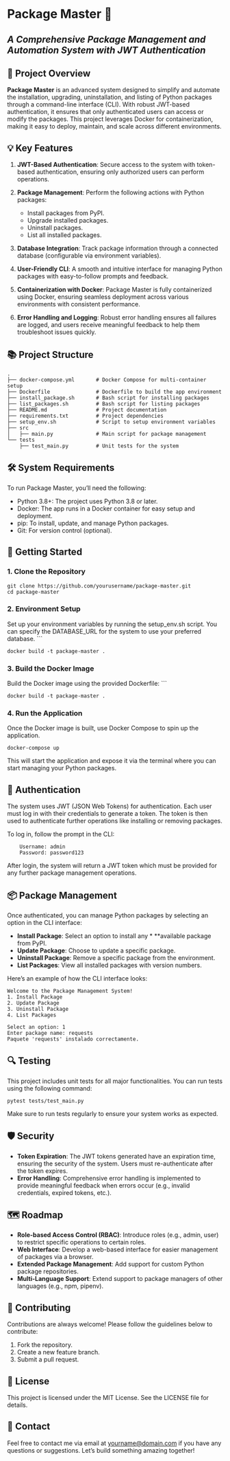 # Package Master 🚀

##  ***A Comprehensive Package Management and Automation System with JWT Authentication***

## 📖 Project Overview
**Package Master** is an advanced system designed to simplify and automate the installation, upgrading, uninstallation, and listing of Python packages through a command-line interface (CLI). With robust JWT-based authentication, it ensures that only authenticated users can access or modify the packages. This project leverages Docker for containerization, making it easy to deploy, maintain, and scale across different environments.

## 💡 Key Features
1. **JWT-Based Authentication**: Secure access to the system with token-based authentication, ensuring only authorized users can perform operations.

2. **Package Management**: Perform the following actions with Python packages:

   * Install packages from PyPI.
    * Upgrade installed packages.
    * Uninstall packages.
    * List all installed packages.

3. **Database Integration**: Track package information through a connected database (configurable via environment variables).

4. **User-Friendly CLI**: A smooth and intuitive interface for managing Python packages with easy-to-follow prompts and feedback.

5. **Containerization with Docker**: Package Master is fully containerized using Docker, ensuring seamless deployment across various environments with consistent performance.

6. **Error Handling and Logging**: Robust error handling ensures all failures are logged, and users receive meaningful feedback to help them troubleshoot issues quickly.

## 📚 Project Structure
    .
    ├── docker-compose.yml       # Docker Compose for multi-container setup
    ├── Dockerfile               # Dockerfile to build the app environment
    ├── install_package.sh       # Bash script for installing packages
    ├── list_packages.sh         # Bash script for listing packages
    ├── README.md                # Project documentation
    ├── requirements.txt         # Project dependencies
    ├── setup_env.sh             # Script to setup environment variables
    ├── src
    │   ├── main.py              # Main script for package management
    └── tests
        ├── test_main.py         # Unit tests for the system


## 🛠️ System Requirements
To run Package Master, you’ll need the following:
* Python 3.8+: The project uses Python 3.8 or later.
* Docker: The app runs in a Docker container for easy setup and deployment.
* pip: To install, update, and manage Python packages.
* Git: For version control (optional).

## 🚀 Getting Started
### 1. **Clone the Repository**
    git clone https://github.com/yourusername/package-master.git
    cd package-master

### 2. Environment Setup
Set up your environment variables by running the setup_env.sh script. You can specify the DATABASE_URL for the system to use your preferred database.
    ``` 

    docker build -t package-master .

### 3. Build the Docker Image
Build the Docker image using the provided Dockerfile:
    ```
    
    docker build -t package-master .


    


### 4. Run the Application
Once the Docker image is built, use Docker Compose to spin up the application. 
   ```
   docker-compose up
   ```
This will start the application and expose it via the terminal where you can start managing your Python packages.


## 🔑 Authentication
The system uses JWT (JSON Web Tokens) for authentication. Each user must log in with their credentials to generate a token. The token is then used to authenticate further operations like installing or removing packages.

To log in, follow the prompt in the CLI:
```
    Username: admin
    Password: password123
```
After login, the system will return a JWT token which must be provided for any further package management operations.

## 📦 Package Management
Once authenticated, you can manage Python packages by selecting an option in the CLI interface:

* **Install Package**: Select an option to install any * **available package from PyPI.
* **Update Package**: Choose to update a specific package.
* **Uninstall Package**: Remove a specific package from the environment.
* **List Packages**: View all installed packages with version numbers.

Here’s an example of how the CLI interface looks:
```
Welcome to the Package Management System!
1. Install Package
2. Update Package
3. Uninstall Package
4. List Packages

Select an option: 1
Enter package name: requests
Paquete 'requests' instalado correctamente.
```



## 🔍 Testing
This project includes unit tests for all major functionalities. You can run tests using the following command:
```
pytest tests/test_main.py
```
Make sure to run tests regularly to ensure your system works as expected.

## 🛡️ Security

* **Token Expiration**: The JWT tokens generated have an expiration time, ensuring the security of the system. Users must re-authenticate after the token expires.
* **Error Handling**: Comprehensive error handling is implemented to provide meaningful feedback when errors occur (e.g., invalid credentials, expired tokens, etc.).


## 🗺️ Roadmap

* **Role-based Access Control (RBAC)**: Introduce roles (e.g., admin, user) to restrict specific operations to certain roles.
* **Web Interface**: Develop a web-based interface for easier management of packages via a browser.
* **Extended Package Management**: Add support for custom Python package repositories.
* **Multi-Language Support**: Extend support to package managers of other languages (e.g., npm, pipenv).

## 🤝 Contributing
Contributions are always welcome! Please follow the guidelines below to contribute:

1. Fork the repository.
2. Create a new feature branch.
3. Submit a pull request.

## 📝 License
This project is licensed under the MIT License. See the LICENSE file for details.

## 🌟 Contact
Feel free to contact me via email at yourname@domain.com if you have any questions or suggestions. Let’s build something amazing together!